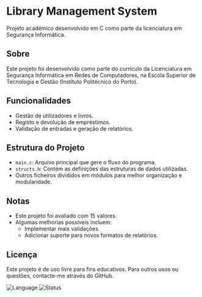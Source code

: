 # Library Management System
Projeto académico desenvolvido em C como parte da licenciatura em Segurança Informática.

## Sobre
Este projeto foi desenvolvido como parte do currículo da Licenciatura em Segurança Informática em Redes de Computadores, na Escola Superior de Tecnologia e Gestão (Instituto Politécnico do Porto).

## Funcionalidades
- Gestão de utilizadores e livros.
- Registo e devolução de empréstimos.
- Validação de entradas e geração de relatórios.

## Estrutura do Projeto
- `main.c`: Arquivo principal que gere o fluxo do programa.
- `structs.h`: Contém as definições das estruturas de dados utilizadas.
- Outros ficheiros divididos em módulos para melhor organização e modularidade.

## Notas
- Este projeto foi avaliado com 15 valores.
- Algumas melhorias possíveis incluem: 
  - Implementar mais validações.
  - Adicionar suporte para novos formatos de relatórios.
 
## Licença
Este projeto é de uso livre para fins educativos. Para outros usos ou questões, contacte-me através do GitHub.

![Language](https://img.shields.io/badge/Language-C-blue)
![Status](https://img.shields.io/badge/Status-Completed-green)


